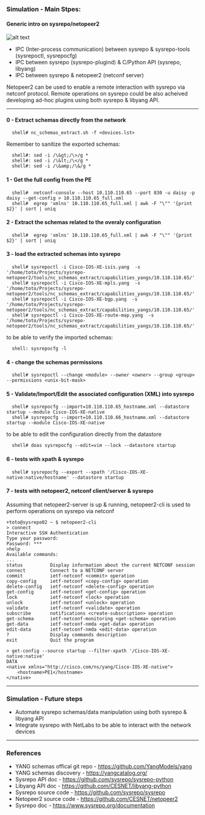 ### Simulation - Main Stpes:

#### Generic intro on sysrepo/netopeer2
![alt text](https://www.sysrepo.org/diagram.png "sysrepo")

- IPC (Inter-process communication) between sysrepo & sysrepo-tools (sysrepoctl, sysrepocfg)
- IPC between sysrepo (sysrepo-plugind) & C/Python API (sysrepo, libyang)
- IPC between sysrepo & netopeer2 (netconf server)

Netopeer2 can be used to enable a remote interaction with sysrepo via netconf protocol.
Remote operations on sysrepo could be also acheived developing ad-hoc plugins using both sysrepo & libyang API.

---

#### 0 - Extract schemas directly from the network
```
  shell# nc_schemas_extract.sh -f <devices.lst> 
```
Remember to sanitize the exported schemas:
```
  shell#: sed -i /\&gt;/\>/g *
  shell#: sed -i /\&lt;/\</g *
  shell#: sed -i /\&amp;/\&/g *
```

#### 1 - Get the full config from the PE
```
  shell#  netconf-console --host 10.110.110.65 --port 830 -u daisy -p daisy --get-config > 10.110.110.65_full.xml
  shell#  egrep 'xmlns' 10.110.110.65_full.xml | awk -F "\"" '{print $2}' | sort | uniq
```

#### 2 - Extract the schemas related to the overaly configuration
```
  shell#  egrep 'xmlns' 10.110.110.65_full.xml | awk -F "\"" '{print $2}' | sort | uniq
```

#### 3 - load the extracted schemas into sysrepo
```
  shell# sysrepoctl -i Cisco-IOS-XE-isis.yang  -s '/home/toto/Projects/sysrepo-netopeer2/tools/nc_schemas_extract/capabilities_yangs/10.110.110.65/'
  shell# sysrepoctl -i Cisco-IOS-XE-mpls.yang  -s '/home/toto/Projects/sysrepo-netopeer2/tools/nc_schemas_extract/capabilities_yangs/10.110.110.65/'
  shell# sysrepoctl -i Cisco-IOS-XE-bgp.yang  -s '/home/toto/Projects/sysrepo-netopeer2/tools/nc_schemas_extract/capabilities_yangs/10.110.110.65/'
  shell# sysrepoctl -i Cisco-IOS-XE-route-map.yang  -s '/home/toto/Projects/sysrepo-netopeer2/tools/nc_schemas_extract/capabilities_yangs/10.110.110.65/'
```
to be able to verify the imported schemas:
```
  shell: sysrepocfg -l
```

#### 4 - change the schemas permissions
```
  shell# sysrepoctl --change <module> --owner <owner> --group <group> --permissions <unix-bit-mask>
```

#### 5 - Validate/Import/Edit the associated configuration (XML) into sysrepo
```
  shell# sysrepocfg --import=10.110.110.65_hostname.xml --datastore startup --module Cisco-IOS-XE-native   
  shell# sysrepocfg --import=10.110.110.66_hostname.xml --datastore startup --module Cisco-IOS-XE-native   
```
to be able to edit the configuration directly from the datastore
```
  shell# doas sysrepocfg --edit=vim --lock --datastore startup
```

#### 6 - tests with xpath & sysrepo
```
  shell# sysrepocfg --export --xpath '/Cisco-IOS-XE-native:native/hostname' --datastore startup
```

#### 7 - tests with netopeer2, netconf client/server & sysrepo
Assuming that netopeer2-server is up & running, netopeer2-cli is used to perform operations on sysrepo via netconf
```
+toto@sysrepo02 ~ $ netopeer2-cli
> connect
Interactive SSH Authentication
Type your password:
Password: ***
>help
Available commands:
...
status          Display information about the current NETCONF session
connect         Connect to a NETCONF server
commit          ietf-netconf <commit> operation
copy-config     ietf-netconf <copy-config> operation
delete-config   ietf-netconf <delete-config> operation
get-config      ietf-netconf <get-config> operation
lock            ietf-netconf <lock> operation
unlock          ietf-netconf <unlock> operation
validate        ietf-netconf <validate> operation
subscribe       notifications <create-subscription> operation
get-schema      ietf-netconf-monitoring <get-schema> operation
get-data        ietf-netconf-nmda <get-data> operation
edit-data       ietf-netconf-nmda <edit-data> operation
?               Display commands description
exit            Quit the program

> get-config --source startup --filter-xpath '/Cisco-IOS-XE-native:native'
DATA
<native xmlns="http://cisco.com/ns/yang/Cisco-IOS-XE-native">
	<hostname>PE1</hostname>
</native>
```
---

### Simulation - Future steps

- Automate sysrepo schemas/data manipulation using both sysrepo & libyang API
- Integrate sysrepo with NetLabs to be able to interact with the network devices

---

### References

- YANG schemas offical git repo - https://github.com/YangModels/yang
- YANG schemas discovery - https://yangcatalog.org/
- Sysrepo API doc - https://github.com/sysrepo/sysrepo-python
- Libyang API doc - https://github.com/CESNET/libyang-python
- Sysrepo source code - https://github.com/sysrepo/sysrepo
- Netopeer2 source code - https://github.com/CESNET/netopeer2
- Sysrepo doc - https://www.sysrepo.org/documentation
